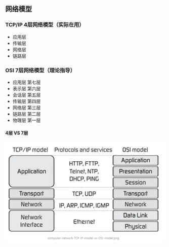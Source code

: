 ## 网络模型

### TCP/IP 4层网络模型（实际在用）

- 应用层
- 传输层
- 网络层
- 链路层



### OSI 7层网络模型（理论指导）

- 应用层 第七层
- 表示层 第六层
- 会话层 第五层
- 传输层 第四层
- 网络层 第三层
- 链路层 第二层
- 物理层 第一层



#### 4层 VS 7层

![image-20230114180111430](网络模型.assets/image-20230114180111430.png)